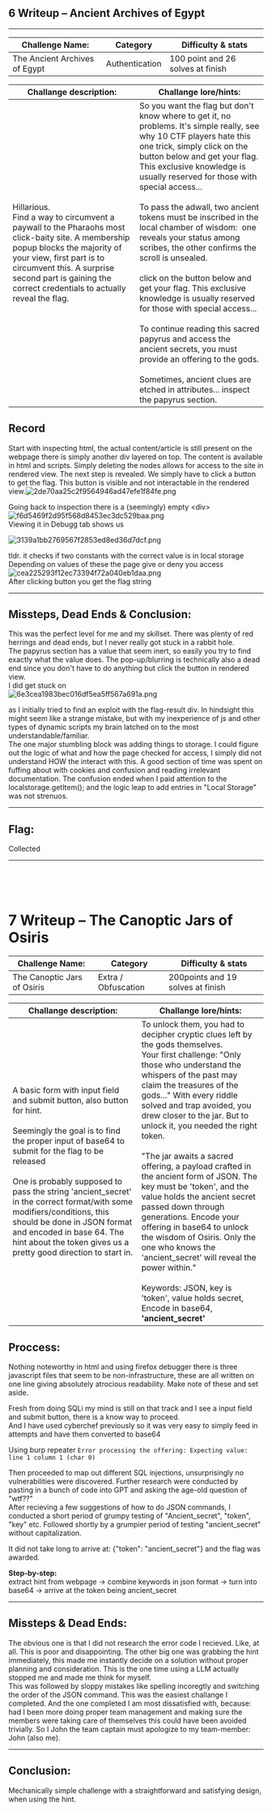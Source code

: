 ## 6 Writeup – Ancient Archives of Egypt

* * *

| Challenge Name: | Category | Difficulty & stats |
| --- | --- | --- |
| The Ancient Archives of Egypt | Authentication | 100 point and 26 solves at finish |

| Challange description: | Challange lore/hints: |
| --- | --- |
| Hillarious.   <br>Find a way to circumvent a paywall to the Pharaohs most click-baity site. A membership popup blocks the majority of your view, first part is to circumvent this. A surprise second part is gaining the correct credentials to actually reveal the flag. | So you want the flag but don't know where to get it, no problems. It's simple really, see why 10 CTF players hate this one trick, simply click on the button below and get your flag. This exclusive knowledge is usually reserved for those with special access...<br><br>To pass the adwall, two ancient tokens must be inscribed in the local chamber of wisdom:  one reveals your status among scribes, the other confirms the scroll is unsealed.<br><br>click on the button below and get your flag. This exclusive knowledge is usually reserved for those with special access...<br><br>To continue reading this sacred papyrus and access the ancient secrets, you must provide an offering to the gods.<br><br>Sometimes, ancient clues are etched in attributes... inspect the papyrus section. |

## Record

Start with inspecting html, the actual content/article is still present on the webpage there is simply another div layered on top. The content is available in html and scripts. Simply deleting the nodes allows for access to the site in rendered view. The next step is revealed. We simply have to click a button to get the flag. This button is visible and not interactable in the rendered view.![2de70aa25c2f9564946ad47efe1f84fe.png](../_resources/2de70aa25c2f9564946ad47efe1f84fe.png)

Going back to inspection there is a (seemingly) empty &lt;div&gt;   
![f6d5469f2d95f568d8453ec3dc529baa.png](../_resources/f6d5469f2d95f568d8453ec3dc529baa.png)  
Viewing it in Debugg tab shows us 

![3139a1bb2769567f2853ed8ed36d7dcf.png](../_resources/3139a1bb2769567f2853ed8ed36d7dcf.png)

tldr. it checks if two constants with the correct value is in local storage  
Depending on values of these the page give or deny you access  
![cea225293f12ec73394f72a040eb1daa.png](../_resources/cea225293f12ec73394f72a040eb1daa.png)  
After clicking button you get the flag string

* * *

## Missteps, Dead Ends & Conclusion:

This was the perfect level for me and my skillset. There was plenty of red herrings and dead ends, but I never really got stuck in a rabbit hole.   
The papyrus section has a value that seem inert, so easily you try to find exactly what the value does. The pop-up/blurring is technically also a dead end since you don't have to do anything but click the button in rendered view.   
I did get stuck on   
![6e3cea1983bec016df5ea5ff567a691a.png](../_resources/6e3cea1983bec016df5ea5ff567a691a.png)

as I initially tried to find an exploit with the flag-result div. In hindsight this might seem like a strange mistake, but with my inexperience of js and other types of dynamic scripts my brain latched on to the most understandable/familiar.  
The one major stumbling block was adding things to storage. I could figure out the logic of what and how the page checked for access, I simply did not understand HOW the interact with this. A good section of time was spent on fuffing about with cookies and confusion and reading irrelevant documentation. The confusion ended when I paid attention to the localstorage.getItem(); and the logic leap to add entries in "Local Storage" was not strenuos.

* * *

## Flag:

Collected

* * *

&nbsp;

&nbsp;

# 7 Writeup – The Canoptic Jars of Osiris

| Challenge Name: | Category | Difficulty & stats |
| --- | --- | --- |
| The Canoptic Jars of Osiris | Extra / Obfuscation | 200points and 19 solves at finish |

| Challange description: | Challange lore/hints: |
| --- | --- |
| A basic form with input field and submit button, also button for hint.  <br><br/>Seemingly the goal is to find the proper input of base64 to submit for the flag to be released  <br><br/>One is probably supposed to pass the string 'ancient_secret' in the correct format/with some modifiers/conditions, this should be done in JSON format and encoded in base 64. The hint about the token gives us a pretty good direction to start in. | To unlock them, you had to decipher cryptic clues left by the gods themselves.  <br>Your first challenge: "Only those who understand the whispers of the past may claim the treasures of the gods..." With every riddle solved and trap avoided, you drew closer to the jar. But to unlock it, you needed the right token.  <br><br/>"The jar awaits a sacred offering, a payload crafted in the ancient form of JSON. The key must be 'token', and the value holds the ancient secret passed down through generations. Encode your offering in base64 to unlock the wisdom of Osiris. Only the one who knows the 'ancient_secret' will reveal the power within."  <br><br/>Keywords: JSON, key is 'token', value holds secret, Encode in base64, **'ancient_secret'** |

## Proccess:

Nothing noteworthy in html and using firefox debugger there is three javascript files that seem to be non-infrastructure, these are all written on one line giving absolutely atrocious readability. Make note of these and set aside.

Fresh from doing SQLi my mind is still on that track and I see a input field and submit button, there is a know way to proceed.  
And I have used cyberchef previously so it was very easy to simply feed in attempts and have them converted to base64

Using burp repeater `Error processing the offering: Expecting value: line 1 column 1 (char 0)`

Then proceeded to map out different SQL injections, unsurprisingly no vulnerabilities were discovered. Further research were conducted by pasting in a bunch of code into GPT and asking the age-old question of "wtf??"  
After recieving a few suggestions of how to do JSON commands, I conducted a short period of grumpy testing of "Ancient_secret", "token", "key" etc. Followed shortly by a grumpier period of testing "ancient_secret" without capitalization.

It did not take long to arrive at: {"token": "ancient_secret"} and the flag was awarded.

**Step-by-step:**  
extract hint from webpage -> combine keywords in json format -> turn into base64 -> arrive at the token being ancient_secret

* * *

## Missteps & Dead Ends:

The obvious one is that I did not research the error code I recieved. Like, at all. This is poor and disappointing. The other big one was grabbing the hint immediately, this made me instantly decide on a solution without proper planning and consideration. This is the one time using a LLM actually stopped me and made me think for myself.  
This was followed by sloppy mistakes like spelling incoregtly and switching the order of the JSON command. This was the easiest challange I completed. And the one completed I am most dissatisfied with, because: had I been more doing proper team management and making sure the members were taking care of themselves this could have been avoided trivially. So I John the team captain must apologize to my team-member: John (also me).

* * *

## Conclusion:

Mechanically simple challenge with a straightforward and satisfying design, when using the hint.